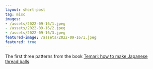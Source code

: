 ```yaml
---
layout: short-post
tag: misc
images:
- /assets/2022-09-16/1.jpeg
- /assets/2022-09-16/2.jpeg
- /assets/2022-09-16/3.jpeg
featured-image: /assets/2022-09-16/1.jpeg
featured: true
---
```

The first three patterns from the book [Temari: how to make Japanese thread balls](https://archive.org/details/temarihowtomakej0000vand/mode/2up)